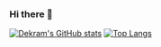 ### Hi there 👋

<!--
**Dekram/Dekram** is a ✨ _special_ ✨ repository because its `README.md` (this file) appears on your GitHub profile.

Here are some ideas to get you started:

- 🔭 I’m currently working on ...
- 🌱 I’m currently learning ...
- 👯 I’m looking to collaborate on ...
- 🤔 I’m looking for help with ...
- 💬 Ask me about ...
- 📫 How to reach me: ...
- 😄 Pronouns: ...
- ⚡ Fun fact: ...
-->

[![Dekram's GitHub stats](https://github-readme-stats.vercel.app/api?username=Dekram)](https://github.com/Dekram/github-readme-stats)
[![Top Langs](https://github-readme-stats.vercel.app/api/top-langs/?username=Dekram&layout=compact&theme=dark)](https://github.com/Dekram/github-readme-stats)
